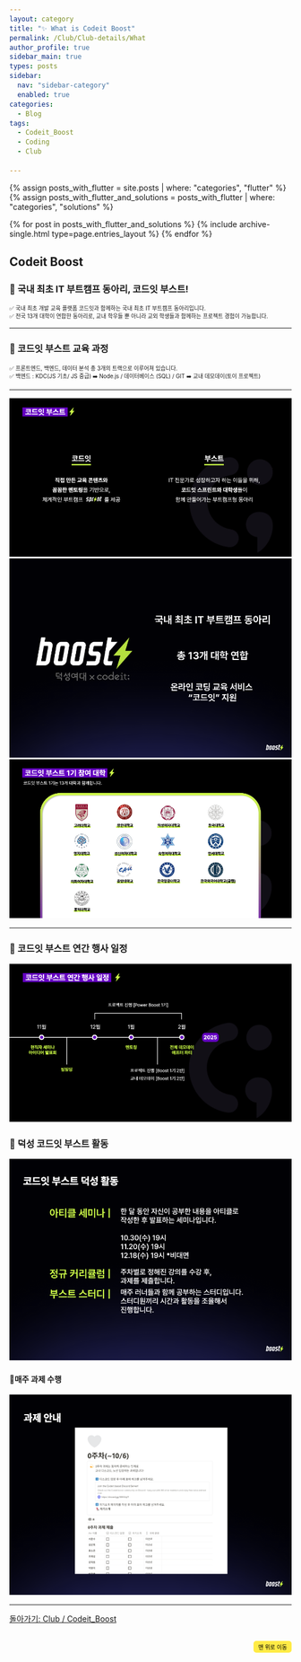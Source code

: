 ```yaml
---
layout: category
title: "✨ What is Codeit Boost"
permalink: /Club/Club-details/What
author_profile: true
sidebar_main: true
types: posts
sidebar:
  nav: "sidebar-category"
  enabled: true
categories:
  - Blog
tags:
  - Codeit_Boost
  - Coding
  - Club
    
---
```




{% assign posts_with_flutter = site.posts | where: "categories", "flutter" %}
{% assign posts_with_flutter_and_solutions = posts_with_flutter | where: "categories", "solutions" %}

{% for post in posts_with_flutter_and_solutions %}
  {% include archive-single.html type=page.entries_layout %}
{% endfor %}  


## Codeit Boost 

### 📌 국내 최초 IT 부트캠프 동아리, 코드잇 부스트!

<div style="font-size:70%">
✅ 국내 최초 개발 교육 플랫폼 코드잇과 함께하는 국내 최초 IT 부트캠프 동아리입니다. <br>
✅ 전국 13개 대학이 연합한 동아리로, 교내 학우들 뿐 아니라 교외 학생들과 함께하는 프로젝트 경험이 가능합니다.<br>  
</div>  


---
### 🚀 코드잇 부스트 교육 과정

<div style="font-size:70%">
✅ 프론트엔드, 백엔드, 데이터 분석 총 3개의 트랙으로 이루어져 있습니다.<br>
✅ 백엔드 : KDC(JS 기초/ JS 중급) ➡️ Node.js / 데이터베이스 (SQL) / GIT ➡️ 교내 데모데이(토이 프로젝트) 
</div>  


---

<img src="https://raw.githubusercontent.com/park-hoyeon/park-hoyeon.github.io/master/_pages/Club/images/whatis.png">  


<img src="https://raw.githubusercontent.com/park-hoyeon/park-hoyeon.github.io/master/_pages/Club/images/whatis2.png">  

<img src="https://raw.githubusercontent.com/park-hoyeon/park-hoyeon.github.io/master/_pages/Club/images/school.png">  

---
### 📌 코드잇 부스트 연간 행사 일정

<img src="https://raw.githubusercontent.com/park-hoyeon/park-hoyeon.github.io/master/_pages/Club/images/2024.png">  

### 📌 덕성 코드잇 부스트 활동

<img src="https://raw.githubusercontent.com/park-hoyeon/park-hoyeon.github.io/master/_pages/Club/images/content.png">  

#### 📝매주 과제 수행

<img src="https://raw.githubusercontent.com/park-hoyeon/park-hoyeon.github.io/master/_pages/Club/images/homework.png">  


---




[돌아가기: Club / Codeit_Boost](https://park-hoyeon.github.io/Club/Codeit_Boost/)  


<div style="text-align: right; margin-top: 30px;">
  <button onclick="scrollToTop()" style="
    padding: 10px 15x; 
    background-color: #FFEB46; 
    color: black; 
    border: 2px solid #FFEB46; 
    border-radius: 5px; 
    cursor: pointer; 
    font-size: 10px;">
    맨 위로 이동
  </button>
</div>

<script>
  // 맨 위로 이동하는 함수
  function scrollToTop() {
    window.scrollTo({ top: 0, behavior: 'smooth' });
  }
</script>

